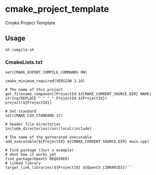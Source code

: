 # cmake_project_template
Cmake Project Template

## Usage
```
sh compile.sh
```

### CmakeLists.txt
```# Generate the COMPILE COMMANDS, for error not showing in Neovim
set(CMAKE_EXPORT_COMPILE_COMMANDS ON)

cmake_minimum_required(VERSION 3.10)

# The name of this project
get_filename_component(ProjectId ${CMAKE_CURRENT_SOURCE_DIR} NAME)
string(REPLACE " " "_" ProjectId ${ProjectId})
project(${ProjectId})

# Set standard
set(CMAKE_CXX_STANDARD 17)

# header file directories
include_directories(/usr/local/include)

# The name of the gernerated executable
add_executable(${ProjectId} ${CMAKE_CURRENT_SOURCE_DIR} main.cpp)

# find package (Just a example)
# dont how it works yet
find_package(OpenCV REQUIRED)
# linked library
target_link_libraries(${ProjectId} ${OpenCV_LIBRARIES})```
